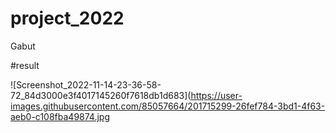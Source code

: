 # project_2022
Gabut

#result

![Screenshot_2022-11-14-23-36-58-72_84d3000e3f4017145260f7618db1d683](https://user-images.githubusercontent.com/85057664/201715299-26fef784-3bd1-4f63-aeb0-c108fba49874.jpg
